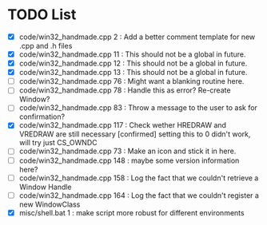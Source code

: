 # TODO List
 - [X] code/win32_handmade.cpp   2 : Add a better comment template for new .cpp and .h files
 - [X] code/win32_handmade.cpp  11 : This should not be a global in future.
 - [X] code/win32_handmade.cpp  12 : This should not be a global in future.
 - [X] code/win32_handmade.cpp  13 : This should not be a global in future.
 - [ ] code/win32_handmade.cpp  76 : Might want a blanking routine here.
 - [ ] code/win32_handmade.cpp  78 : Handle this as error? Re-create Window?
 - [ ] code/win32_handmade.cpp  83 : Throw a message to the user to ask for confirmation?
 - [X] code/win32_handmade.cpp 117 : Check wether HREDRAW and VREDRAW are still necessary [confirmed] setting this to 0 didn't work, will try just CS_OWNDC
 - [ ] code/win32_handmade.cpp  73 : Make an icon and stick it in here.
 - [ ] code/win32_handmade.cpp 148 : maybe some version information here?
 - [ ] code/win32_handmade.cpp 158 : Log the fact that we couldn't retrieve a Window Handle
 - [ ] code/win32_handmade.cpp 164 : Log the fact that we couldn't register a new WindowClass
 - [X] misc/shell.bat 1 : make script more robust for different environments
